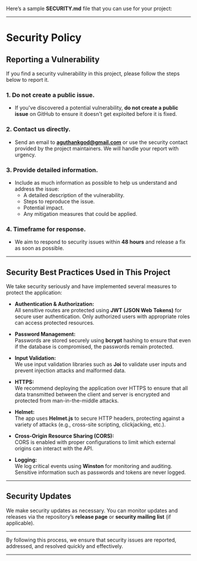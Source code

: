 Here’s a sample **SECURITY.md** file that you can use for your project:

---

# Security Policy

## Reporting a Vulnerability

If you find a security vulnerability in this project, please follow the steps below to report it.

### 1. **Do not create a public issue.**
   - If you've discovered a potential vulnerability, **do not create a public issue** on GitHub to ensure it doesn't get exploited before it is fixed.

### 2. **Contact us directly.**
   - Send an email to **aguthankgod@gmail.com** or use the security contact provided by the project maintainers. We will handle your report with urgency.

### 3. **Provide detailed information.**
   - Include as much information as possible to help us understand and address the issue:
     - A detailed description of the vulnerability.
     - Steps to reproduce the issue.
     - Potential impact.
     - Any mitigation measures that could be applied.

### 4. **Timeframe for response.**
   - We aim to respond to security issues within **48 hours** and release a fix as soon as possible.

---

## Security Best Practices Used in This Project

We take security seriously and have implemented several measures to protect the application:

- **Authentication & Authorization:**  
  All sensitive routes are protected using **JWT (JSON Web Tokens)** for secure user authentication. Only authorized users with appropriate roles can access protected resources.
  
- **Password Management:**  
  Passwords are stored securely using **bcrypt** hashing to ensure that even if the database is compromised, the passwords remain protected.

- **Input Validation:**  
  We use input validation libraries such as **Joi** to validate user inputs and prevent injection attacks and malformed data.

- **HTTPS:**  
  We recommend deploying the application over HTTPS to ensure that all data transmitted between the client and server is encrypted and protected from man-in-the-middle attacks.

- **Helmet:**  
  The app uses **Helmet.js** to secure HTTP headers, protecting against a variety of attacks (e.g., cross-site scripting, clickjacking, etc.).

- **Cross-Origin Resource Sharing (CORS):**  
  CORS is enabled with proper configurations to limit which external origins can interact with the API.

- **Logging:**  
  We log critical events using **Winston** for monitoring and auditing. Sensitive information such as passwords and tokens are never logged.

---

## Security Updates

We make security updates as necessary. You can monitor updates and releases via the repository’s **release page** or **security mailing list** (if applicable).

---

By following this process, we ensure that security issues are reported, addressed, and resolved quickly and effectively.

---

